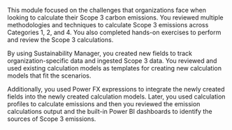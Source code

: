 This module focused on the challenges that organizations face when looking to calculate their Scope 3 carbon emissions. You reviewed multiple methodologies and techniques to calculate Scope 3 emissions across Categories 1, 2, and 4. You also completed hands-on exercises to perform and review the Scope 3 calculations.

By using Sustainability Manager, you created new fields to track organization-specific data and ingested Scope 3 data. You reviewed and used existing calculation models as templates for creating new calculation models that fit the scenarios.

Additionally, you used Power FX expressions to integrate the newly created fields into the newly created calculation models. Later, you used calculation profiles to calculate emissions and then you reviewed the emission calculations output and the built-in Power BI dashboards to identify the sources of Scope 3 emissions.

